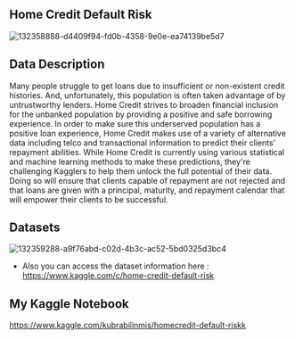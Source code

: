 ## Home Credit Default Risk

![132358888-d4409f94-fd0b-4358-9e0e-ea74139be5d7](https://user-images.githubusercontent.com/81189969/145487489-7a71b403-a03c-412d-be1e-43f7dd51f04f.png)

## Data Description 
Many people struggle to get loans due to insufficient or non-existent credit histories. And, unfortunately, this population is often taken advantage of by untrustworthy lenders. Home Credit strives to broaden financial inclusion for the unbanked population by providing a positive and safe borrowing experience. In order to make sure this underserved population has a positive loan experience, Home Credit makes use of a variety of alternative data including telco and transactional information to predict their clients' repayment abilities. While Home Credit is currently using various statistical and machine learning methods to make these predictions, they're challenging Kagglers to help them unlock the full potential of their data. Doing so will ensure that clients capable of repayment are not rejected and that loans are given with a principal, maturity, and repayment calendar that will empower their clients to be successful.

## Datasets 
![132359288-a9f76abd-c02d-4b3c-ac52-5bd0325d3bc4](https://user-images.githubusercontent.com/81189969/145487749-8443dc8c-eab7-4210-b73d-53fb887f2b7b.png)

*  Also you can access the dataset information here : https://www.kaggle.com/c/home-credit-default-risk

## My Kaggle Notebook
https://www.kaggle.com/kubrabilinmis/homecredit-default-riskk
